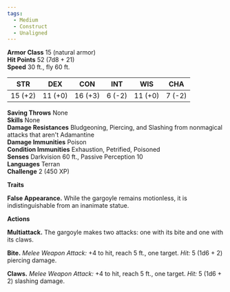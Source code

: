 ```yaml
---
tags:
  - Medium
  - Construct
  - Unaligned
---
```

**Armor Class** 15 (natural armor)  
**Hit Points** 52 (7d8 + 21)  
**Speed** 30 ft., fly 60 ft.

**STR** | **DEX** | **CON** | **INT** | **WIS** | **CHA**  
--- | --- | --- | --- | --- | ---  
15 (+2) | 11 (+0) | 16 (+3) | 6 (-2) | 11 (+0) | 7 (-2)  

**Saving Throws** None  
**Skills** None  
**Damage Resistances** Bludgeoning, Piercing, and Slashing from nonmagical attacks that aren't Adamantine  
**Damage Immunities** Poison  
**Condition Immunities** Exhaustion, Petrified, Poisoned  
**Senses** Darkvision 60 ft., Passive Perception 10  
**Languages** Terran  
**Challenge** 2 (450 XP)  

**Traits**

**False Appearance.** While the gargoyle remains motionless, it is indistinguishable from an inanimate statue.  

**Actions**

**Multiattack.** The gargoyle makes two attacks: one with its bite and one with its claws.  

**Bite.** *Melee Weapon Attack:* +4 to hit, reach 5 ft., one target. *Hit:* 5 (1d6 + 2) piercing damage.  

**Claws.** *Melee Weapon Attack:* +4 to hit, reach 5 ft., one target. *Hit:* 5 (1d6 + 2) slashing damage.